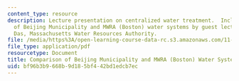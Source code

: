 ```yaml
---
content_type: resource
description: Lecture presentation on centralized water treatment.  Includes a comparison
  of Beijing Municipality and MWRA (Boston) water systems by guest lecturer Joshua
  Das, Massachusetts Water Resources Authority.
file: /media/https%3A/open-learning-course-data-rc.s3.amazonaws.com/11-479j-water-and-sanitation-infrastructure-in-developing-countries-spring-2007/bf96b3b9668b9d185bf442bd1edcb7ec_lect8_beijing.pdf
file_type: application/pdf
resourcetype: Document
title: Comparison of Beijing Municipality and MWRA (Boston) Water Systems
uid: bf96b3b9-668b-9d18-5bf4-42bd1edcb7ec
---
```

